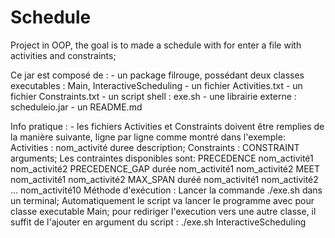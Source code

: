 # Schedule
Project in OOP, the goal is to made a schedule with for enter a file with activities and constraints;


Ce jar est composé de :
	- un package filrouge, possédant deux classes executables : Main, InteractiveScheduling
	- un fichier Activities.txt
	- un fichier Constraints.txt
	- un script shell : exe.sh
	- une librairie externe : scheduleio.jar
	- un README.md

Info pratique : 
	- les fichiers Activities et Constraints doivent être remplies de la manière suivante, ligne par ligne comme
	montré dans l'exemple:
	Activities : nom_activité duree description;
	Constraints : CONSTRAINT arguments;
		Les contraintes disponibles sont:
						PRECEDENCE nom_activité1 nom_activité2
						PRECEDENCE_GAP durée nom_activité1 nom_activité2
						MEET nom_activité1 nom_activité2
						MAX_SPAN duréé nom_activité1 nom_activité2 ... nom_activité10
Méthode d'exécution :
	Lancer la commande ./exe.sh dans un terminal; Automatiquement le script va lancer le programme avec pour
	classe executable Main; pour rediriger l'execution vers une autre classe, il suffit de l'ajouter en argument
	du script : ./exe.sh InteractiveScheduling
 